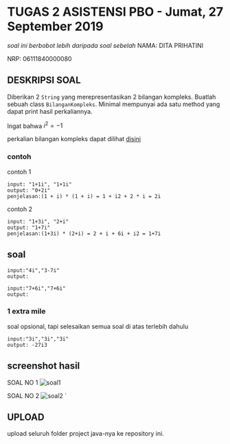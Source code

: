 # TUGAS 2 ASISTENSI PBO - Jumat, 27 September 2019
*soal ini berbobot lebih daripada soal sebelah*
NAMA: DITA PRIHATINI

NRP: 06111840000080


## DESKRIPSI SOAL
Diberikan 2 `String` yang merepresentasikan 2 bilangan kompleks.
Buatlah sebuah class `BilanganKompleks`. Minimal mempunyai ada satu method yang dapat print hasil perkaliannya.

Ingat bahwa $i^2=-1$

perkalian bilangan kompleks dapat dilihat [disini](https://www.khanacademy.org/math/algebra2/x2ec2f6f830c9fb89:complex/x2ec2f6f830c9fb89:complex-mul/a/multiplying-complex-numbers)

### contoh
contoh 1
```
input: "1+1i", "1+1i"
output: "0+2i"
penjelasan:(1 + i) * (1 + i) = 1 + i2 + 2 * i = 2i
```

contoh 2
```
input: "1+3i", "2+i"
output: "1+7i"
penjelasan:(1+3i) * (2+i) = 2 + i + 6i + i2 = 1+7i
```

## soal
```
input:"4i","3-7i"
output:
```

```
input:"7+6i","7+6i"
output:
```

### 1 extra mile
soal opsional, tapi selesaikan semua soal di atas terlebih dahulu
```
input:"3i","3i","3i"
output: -27i3
```

## screenshot hasil
SOAL NO 1
![soal1](https://user-images.githubusercontent.com/49512967/66121551-ae016f80-e607-11e9-85bc-34ef6c100b15.jpg)

SOAL NO 2
![soal2](https://user-images.githubusercontent.com/49512967/66121554-ae9a0600-e607-11e9-9c54-30924e6d3e5e.jpg)
`

## UPLOAD
upload seluruh folder project java-nya ke repository ini.
